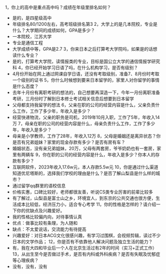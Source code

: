 1，你上的高中是重点高中吗？成绩在年级里排名如何？
+ 是的，是四星级高中
+ 年级排名80/1200左右，高考班级排名第3
2，大学上的是几本院校，专业是什么？大学期间的成绩如何，GPA是多少？
+ 一本院校，江苏大学
+ 专业是通信工程
+ 大学成绩中等，GPA是2.7
3，你来日本之后打算考大学院吗，如果是的话想读什么专业？
+ 是的，打算考大学院，读情报类的专业，目标是国公立大学的通信情报学研究科
4，你已经开始学习日语了吗，在什么机构学习，是否有级别？
+ 4月份开始在网上通过网课自学日语，还没有考取级别，准备7、8月份时考取一个级别的证书
5，你什么时候想到要来日本留学的，家里人对你留学的事情是什么态度？
+ 去年十月份有离职考研的想法的，自己想要再深造一下，今年一月份离职准备考研，三月份时了解到日本修士考试相关信息后想要到日本留学
+ 父母都支持我留学的想法
6，父亲在职的公司的经营内容是什么，父亲负责什么工作，工作了多少年，年收入是多少？
+ 经营快递物流，父亲的职务是司机，2019年10月入职，工作了5年，年收入14万
7，母亲在职的公司的经营内容是什么，母亲负责什么工作，工作了多少年，年收入是多少？
+ 母亲是小学教师，工作了28年，年收入12万
8，父母是婚姻还是离异状态？你是否有兄弟姐妹？家里的现金存款有多少？是否有房有车？
+ 婚姻状态，没有亲兄弟姐妹，20万，父母有两套房，爷爷奶奶也有一套房，家里有两辆车
9，你在职的公司的经营内容是什么，年收入是多少？你本人的存款有多少？
+ 互联网软件，2023年收入17.6w元，本人存款5.5w元
10，你是通过什么渠道知道优尼塔斯的，选择我们学校的理由是什么？是否了解山梨县是什么样的城市？
+ 通过留学qq群里的语校信息
+ 价格实惠，口碑比较好，老师都很友善，听说CS类专业厉害的前辈比较多
+ 有了解过，山梨县是富士山之乡，环境宜人，到东京的公共交通也很方便，生活成本比较低，经济压力小，适合专心考学
11，你的性格是怎样的？请介绍一下你的优缺点及兴趣爱好。
+ 我的性格比较偏内向，对待事情认真
+ 优点：做事比较有条理，为人随和
+ 缺点：不太爱说话，交流能力有待提高
+ 兴趣爱好：对日本ACG文化很感兴趣，有学习过围棋，会视频剪辑，读过不少日本的文学作品；
12，你是否有不依靠他人解决问题及独立生活的能力？
+ 有，我在大四和毕业后一个人在北京生活过有2年的时间（实习+正式工作）
13，从出生至今是否做过手术，是否有内科或外科疾病？是否有失眠及忧郁症等心理疾病？
+ 没有，没有，没有
